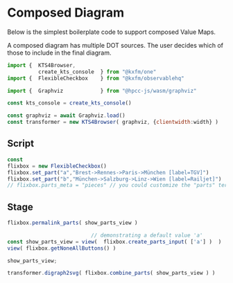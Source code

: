 # Composed Diagram

Below is the simplest boilerplate code to support composed Value Maps.

A composed diagram has multiple DOT sources. The user decides which of those to include in the final diagram.

```js 
import {  KTS4Browser,
          create_kts_console  } from "@kxfm/one"
import {  FlexibleCheckbox    } from "@kxfm/observablehq"

import {  Graphviz            } from "@hpcc-js/wasm/graphviz"

const kts_console = create_kts_console()
```

```js
const graphviz = await Graphviz.load()
const transformer = new KTS4Browser( graphviz, {clientwidth:width} )
```

## Script

```js echo
const
flixbox = new FlexibleCheckbox()
flixbox.set_part("a","Brest->Rennes->Paris->München [label=TGV]")
flixbox.set_part("b","München->Salzburg->Linz->Wien [label=Railjet]")
// flixbox.parts_meta = "pieces" // you could customize the "parts" term ( => URL...)
```

## Stage

```js
flixbox.permalink_parts( show_parts_view )
```

```js echo
                           // demonstrating a default value 'a'
const show_parts_view = view(  flixbox.create_parts_input( ['a'] )  ) 
view( flixbox.getNoneAllButtons() )
```

```js
show_parts_view;
```

```js 
transformer.digraph2svg( flixbox.combine_parts( show_parts_view ) )
```
<link rel="stylesheet" href="./lib/graph.css" />
<script src="./lib/graph.js"></script>

<style>

  form.inputs-3a86ea
  {display: inline}

</style>
